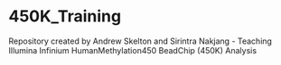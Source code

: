 # 450K_Training
Repository created by Andrew Skelton and Sirintra Nakjang - Teaching Illumina Infinium HumanMethylation450 BeadChip (450K) Analysis

